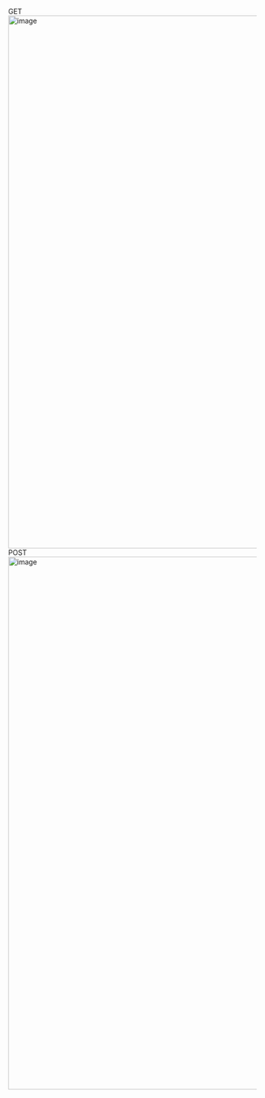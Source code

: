 GET
<img width="1920" height="1080" alt="image" src="https://github.com/user-attachments/assets/80fd78a0-6f3d-4136-8582-5cb73853501d" />
POST
<img width="1920" height="1080" alt="image" src="https://github.com/user-attachments/assets/5a39823d-448a-498c-87a6-250dddf58dff" />
